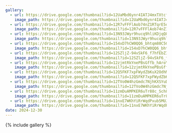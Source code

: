 ```yaml
---
gallery:
  - url: https://drive.google.com/thumbnail?id=12UaMbd6ynr4IATJ4mxTXtcfdq7Lmzmv0&sz=w1000
    image_path: https://drive.google.com/thumbnail?id=12UaMbd6ynr4IATJ4mxTXtcfdq7Lmzmv0&sz=w1000
  - url: https://drive.google.com/thumbnail?id=12R7vFFFlAob74nZ1RTqrE5dENF3WwCff&sz=w1000
    image_path: https://drive.google.com/thumbnail?id=12R7vFFFlAob74nZ1RTqrE5dENF3WwCff&sz=w1000
  - url: https://drive.google.com/thumbnail?id=13N93JWyr9hucq9hliKDjqQ8LxCIvtNdr&sz=w1000
    image_path: https://drive.google.com/thumbnail?id=13N93JWyr9hucq9hliKDjqQ8LxCIvtNdr&sz=w1000
  - url: https://drive.google.com/thumbnail?id=154xD7hCW0QQ6_bhtqm80C5GJnkn6IG4X&sz=w1000
    image_path: https://drive.google.com/thumbnail?id=154xD7hCW0QQ6_bhtqm80C5GJnkn6IG4X&sz=w1000
  - url: https://drive.google.com/thumbnail?id=12SZljZ-94vSkF6_f7hfEbZIyipehDI-r&sz=w1000
    image_path: https://drive.google.com/thumbnail?id=12SZljZ-94vSkF6_f7hfEbZIyipehDI-r&sz=w1000
  - url: https://drive.google.com/thumbnail?id=12zjmtRkYnePBsGffb_hAroY3ZzC_A9Kf&sz=w1000
    image_path: https://drive.google.com/thumbnail?id=12zjmtRkYnePBsGffb_hAroY3ZzC_A9Kf&sz=w1000
  - url: https://drive.google.com/thumbnail?id=12Q5FKF7xpFWydZbKuX2OdhM6130bMA4b&sz=w1000
    image_path: https://drive.google.com/thumbnail?id=12Q5FKF7xpFWydZbKuX2OdhM6130bMA4b&sz=w1000
  - url: https://drive.google.com/thumbnail?id=12TVo0W4hzGmdc7NjhKXSYuD1xLbAvPH3&sz=w1000
    image_path: https://drive.google.com/thumbnail?id=12TVo0W4hzGmdc7NjhKXSYuD1xLbAvPH3&sz=w1000
  - url: https://drive.google.com/thumbnail?id=11zmDuAMPKER6uTr88c_Sch8M0vZrcF61&sz=w1000
    image_path: https://drive.google.com/thumbnail?id=11zmDuAMPKER6uTr88c_Sch8M0vZrcF61&sz=w1000
  - url: https://drive.google.com/thumbnail?id=11nxE7WKhYiRrWqdPxub5MUJLF69BN41l&sz=w1000
    image_path: https://drive.google.com/thumbnail?id=11nxE7WKhYiRrWqdPxub5MUJLF69BN41l&sz=w1000
date: 2024-12-30
---
```


{% include gallery %}